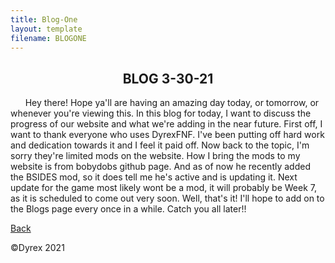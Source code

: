 ```yaml
---
title: Blog-One
layout: template
filename: BLOGONE
--- 
```

<h2 style="text-align: center;"><strong>BLOG 3-30-21</strong></h2>
<p>&nbsp; &nbsp; &nbsp; Hey there! Hope ya'll are having an amazing day today, or tomorrow, or whenever you're viewing this. In this blog for today, I want to discuss the progress of our website and what we're adding in the near future. First off, I want to thank everyone who uses DyrexFNF. I've been putting off hard work and dedication towards it and I feel it paid off. Now back to the topic, I'm sorry they're limited mods on the website. How I bring the mods to my website is from bobydobs github page. And as of now he recently added the BSIDES mod, so it does tell me he's active and is updating it. Next update for the game most likely wont be a mod, it will probably be Week 7, as it is scheduled to come out very soon. Well, that's it! I'll hope to add on to the Blogs page every once in a while. Catch you all later!!</p>
<p><a href="https://dyrexfnf.github.io/FNF/BLOG">Back</a></p>
<p>&copy;Dyrex 2021</p>
<p style="text-align: center;">&nbsp;</p>
